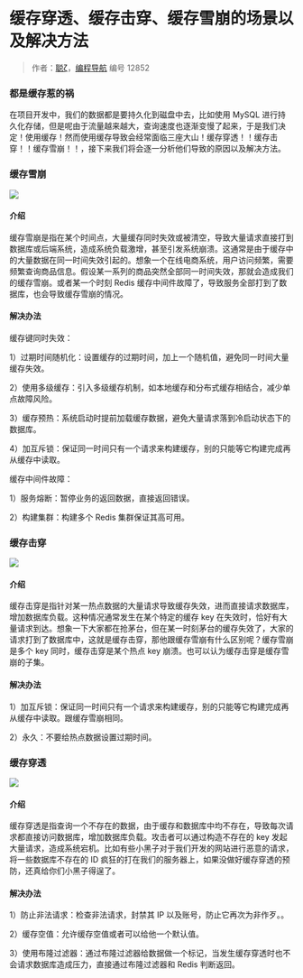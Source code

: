# 缓存穿透、缓存击穿、缓存雪崩的场景以及解决方法

> 作者：[聪ζ](https://github.com/lhccong)，[编程导航](https://www.codefather.cn) 编号 12852

### 都是缓存惹的祸

在项目开发中，我们的数据都是要持久化到磁盘中去，比如使用 MySQL 进行持久化存储，但是呢由于流量越来越大，查询速度也逐渐变慢了起来，于是我们决定！使用缓存！然而使用缓存导致会经常面临三座大山！缓存穿透！！缓存击穿！！缓存雪崩！！，接下来我们将会逐一分析他们导致的原因以及解决方法。

### 缓存雪崩

![](https://pic.yupi.icu/5563/202404220839636.png)

#### 介绍

缓存雪崩是指在某个时间点，大量缓存同时失效或被清空，导致大量请求直接打到数据库或后端系统，造成系统负载激增，甚至引发系统崩溃。这通常是由于缓存中的大量数据在同一时间失效引起的。想象一个在线电商系统，用户访问频繁，需要频繁查询商品信息。假设某一系列的商品突然全部同一时间失效，那就会造成我们的缓存雪崩。或者某一个时刻 Redis 缓存中间件故障了，导致服务全部打到了数据库，也会导致缓存雪崩的情况。

#### 解决办法

缓存键同时失效：

1）过期时间随机化：设置缓存的过期时间，加上一个随机值，避免同一时间大量缓存失效。

2）使用多级缓存：引入多级缓存机制，如本地缓存和分布式缓存相结合，减少单点故障风险。

3）缓存预热：系统启动时提前加载缓存数据，避免大量请求落到冷启动状态下的数据库。

4）加互斥锁：保证同一时间只有一个请求来构建缓存，别的只能等它构建完成再从缓存中读取。

缓存中间件故障：

1）服务熔断：暂停业务的返回数据，直接返回错误。

2）构建集群：构建多个 Redis 集群保证其高可用。

### 缓存击穿

![](https://pic.yupi.icu/5563/202404220840108.png)

#### 介绍

缓存击穿是指针对某一热点数据的大量请求导致缓存失效，进而直接请求数据库，增加数据库负载。这种情况通常发生在某个特定的缓存 key 在失效时，恰好有大量请求到达。想象一下大家都在抢茅台，但在某一时刻茅台的缓存失效了，大家的请求打到了数据库中，这就是缓存击穿，那他跟缓存雪崩有什么区别呢？缓存雪崩是多个 key 同时，缓存击穿是某个热点 key 崩溃。也可以认为缓存击穿是缓存雪崩的子集。

#### 解决办法

1）加互斥锁：保证同一时间只有一个请求来构建缓存，别的只能等它构建完成再从缓存中读取。跟缓存雪崩相同。

2）永久：不要给热点数据设置过期时间。

### 缓存穿透

![](https://pic.yupi.icu/5563/202404220840125.png)

#### 介绍

缓存穿透是指查询一个不存在的数据，由于缓存和数据库中均不存在，导致每次请求都直接访问数据库，增加数据库负载。攻击者可以通过构造不存在的 key 发起大量请求，造成系统宕机。比如有些小黑子对于我们开发的网站进行恶意的请求，将一些数据库不存在的 ID 疯狂的打在我们的服务器上，如果没做好缓存穿透的预防，还真给你们小黑子得逞了。

#### 解决办法

1）防止非法请求：检查非法请求，封禁其 IP 以及账号，防止它再次为非作歹。。

2）缓存空值：允许缓存空值或者可以给他一个默认值。

3）使用布隆过滤器：通过布隆过滤器给数据做一个标记，当发生缓存穿透时也不会请求数据库造成压力，直接通过布隆过滤器和 Redis 判断返回。